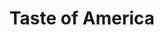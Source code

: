 ---
title: "Taste of America"
url: /madrid/taste-of-america-ribera-de-curtidores/
shop: Lebensmittel
---